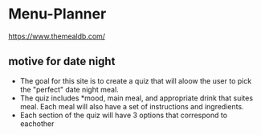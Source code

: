 # Menu-Planner
https://www.themealdb.com/

<h2> motive for date night</h2>
<ul>
<li> The goal for this site is to create a quiz that will aloow the user to pick the "perfect" date night meal.</li>
<li> The quiz includes *mood, main meal, and appropriate drink that suites meal. Each meal will also have a set of instructions and ingredients.</li>
<li> Each section of the quiz will have 3 options that correspond to eachother</li>
